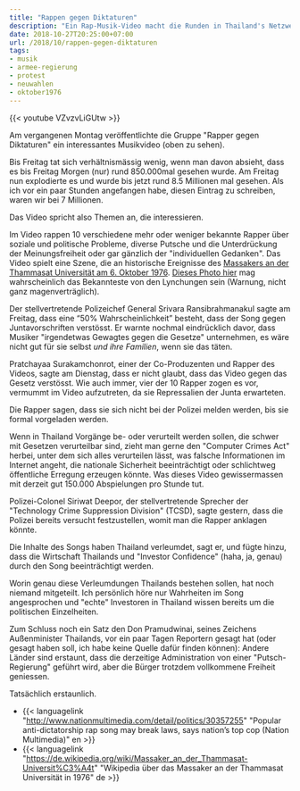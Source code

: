 ```yaml
---
title: "Rappen gegen Diktaturen"
description: "Ein Rap-Musik-Video macht die Runden in Thailand's Netzwerken, die Diktatur kritisierend - Prathet Khun Mii (Mein Land). "
date: 2018-10-27T20:25:00+07:00
url: /2018/10/rappen-gegen-diktaturen
tags:
- musik
- armee-regierung
- protest
- neuwahlen
- oktober1976
---
```


{{< youtube VZvzvLiGUtw >}}

Am vergangenen Montag veröffentlichte die Gruppe "Rapper gegen Diktaturen" ein interessantes Musikvideo (oben zu sehen).

Bis Freitag tat sich verhältnismässig wenig, wenn man davon absieht, dass es bis Freitag Morgen (nur) rund 850.000mal gesehen wurde. Am Freitag nun explodierte es und wurde bis jetzt rund 8.5 Millionen mal gesehen. Als ich vor ein paar Stunden angefangen habe, diesen Eintrag zu schreiben, waren wir bei 7 Millionen.

Das Video spricht also Themen an, die interessieren.

Im Video rappen 10 verschiedene mehr oder weniger bekannte Rapper über soziale und politische Probleme, diverse Putsche und die Unterdrückung der Meinungsfreiheit oder gar gänzlich der "individuellen Gedanken". Das Video spielt eine Szene, die an historische Ereignisse des [Massakers an der Thammasat Universität am 6. Oktober 1976](https://www.google.com/search?q=October+6,+1976&num=50&newwindow=1&client=ubuntu&hs=505&channel=fs&source=lnms&tbm=isch&sa=X&ved=0ahUKEwj9naeB0KbeAhWLO48KHY61D20Q_AUIDigB&biw=1865&bih=956). [Dieses Photo hier](https://www.worldpressphoto.org/sites/default/files/styles/gallery_main_image/public/1976004AD.jpg?itok=gzlSG-KJ) mag wahrscheinlich das Bekannteste von den Lynchungen sein (Warnung, nicht ganz magenverträglich).

Der stellvertretende Polizeichef General Srivara Ransibrahmanakul sagte am Freitag, dass eine “50% Wahrscheinlichkeit” besteht, dass der Song gegen Juntavorschriften verstösst. Er warnte nochmal eindrücklich davor, dass Musiker "irgendetwas Gewagtes gegen die Gesetze" unternehmen, es wäre nicht gut für sie selbst _und ihre Familien_, wenn sie das täten.

Pratchayaa Surakamchonrot, einer der Co-Produzenten und Rapper des Videos, sagte am Dienstag, dass er nicht glaubt, dass das Video gegen das Gesetz verstösst. Wie auch immer, vier der 10 Rapper zogen es vor, vermummt im Video aufzutreten, da sie Repressalien der Junta erwarteten.

Die Rapper sagen, dass sie sich nicht bei der Polizei melden werden, bis sie formal vorgeladen werden.

Wenn in Thailand Vorgänge be- oder verurteilt werden sollen, die schwer mit Gesetzen verurteilbar sind, zieht man gerne den "Computer Crimes Act" herbei, unter dem sich alles verurteilen lässt, was falsche Informationen im Internet angeht, die nationale Sicherheit beeinträchtigt oder schlichtweg öffentliche Erregung erzeugen könnte. Was dieses Video gewissermassen mit derzeit gut 150.000 Abspielungen pro Stunde tut.

Polizei-Colonel Siriwat Deepor, der stellvertretende Sprecher der "Technology Crime Suppression Division" (TCSD), sagte gestern, dass die Polizei bereits versucht festzustellen, womit man die Rapper anklagen könnte.

Die Inhalte des Songs haben Thailand verleumdet, sagt er, und fügte hinzu, dass die Wirtschaft Thailands und "Investor Confidence" (haha, ja, genau) durch den Song beeinträchtigt werden.

Worin genau diese Verleumdungen Thailands bestehen sollen, hat noch niemand mitgeteilt. Ich persönlich höre nur Wahrheiten im Song angesprochen und "echte" Investoren in Thailand wissen bereits um die politischen Einzelheiten.

Zum Schluss noch ein Satz den Don Pramudwinai, seines Zeichens Außenminister Thailands, vor ein paar Tagen Reportern gesagt hat (oder gesagt haben soll, ich habe keine Quelle dafür finden können): Andere Länder sind erstaunt, dass die derzeitige Administration von einer "Putsch-Regierung" geführt wird, aber die Bürger trotzdem vollkommene Freiheit geniessen.

Tatsächlich erstaunlich.

- {{< languagelink "<http://www.nationmultimedia.com/detail/politics/30357255>" "Popular anti-dictatorship rap song may break laws, says nation’s top cop (Nation Multimedia)" en >}}
- {{< languagelink "<https://de.wikipedia.org/wiki/Massaker_an_der_Thammasat-Universit%C3%A4t>" "Wikipedia über das Massaker an der Thammasat Universität in 1976" de >}}
